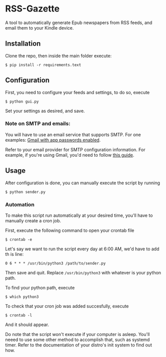 # RSS-Gazette
A tool to automatically generate Epub newspapers from RSS feeds, and email them to your Kindle device. 

## Installation 
Clone the repo, then inside the main folder execute:
```
$ pip install -r requirements.text
```
##  Configuration 
First, you need to configure your feeds and settings, to do so, execute
```
$ python gui.py
```
Set your settings as desired, and save. 
### Note on SMTP and emails:
You will have to use an email service that supports SMTP. For one examples: [Gmail with app passwords enabled](https://support.google.com/mail/answer/185833?hl=en). 

Refer to your email provider for SMTP configuration information. For example, if you're using Gmail, you'd need to follow [this guide](https://support.google.com/a/answer/176600?hl=en).

## Usage

After configuration is done, you can manually execute the script by running
```
$ python sender.py
```

### Automation
To make this script run automatically at your desired time, you'll have to manually create a cron job. 

First, execute the following command to open your crontab file
```
$ crontab -e
```
Let's say we want to run the script every day at 6:00 AM, we'd have to add th is line:
```
0 6 * * * /usr/bin/python3 /path/to/sender.py
```
Then save and quit. Replace `/usr/bin/python3` with whatever is your python path. 

To find your python path, execute 
```
$ which python3
```

To check that your cron job was added succesfully, execute 
```
$ crontab -l
```
And it should appear.

Do note that the script won't execute if your computer is asleep. You'll neeed to use some other method to accomplish that, such as systemd timer. Refer to the documentation of your distro's init system to find out how.

